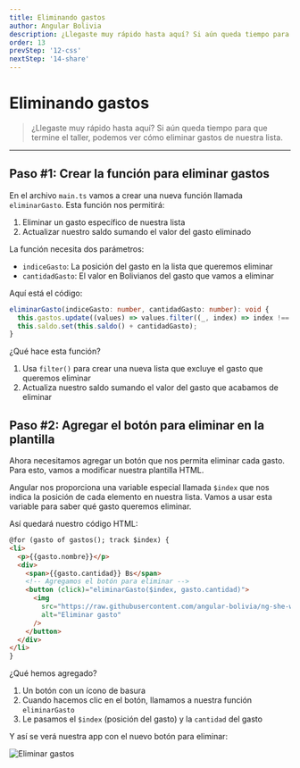 ```yaml
---
title: Eliminando gastos
author: Angular Bolivia
description: ¿Llegaste muy rápido hasta aquí? Si aún queda tiempo para que termine el taller, podemos ver cómo eliminar gastos de nuestra lista.
order: 13
prevStep: '12-css'
nextStep: '14-share'
---
```


# Eliminando gastos

> ¿Llegaste muy rápido hasta aquí? Si aún queda tiempo para que termine el taller, podemos ver cómo eliminar gastos de nuestra lista.

---

## Paso #1: Crear la función para eliminar gastos

En el archivo `main.ts` vamos a crear una nueva función llamada `eliminarGasto`. Esta función nos permitirá:

1. Eliminar un gasto específico de nuestra lista
2. Actualizar nuestro saldo sumando el valor del gasto eliminado

La función necesita dos parámetros:

- `indiceGasto`: La posición del gasto en la lista que queremos eliminar
- `cantidadGasto`: El valor en Bolivianos del gasto que vamos a eliminar

Aquí está el código:

```typescript
eliminarGasto(indiceGasto: number, cantidadGasto: number): void {
  this.gastos.update((values) => values.filter((_, index) => index !== indiceGasto));
  this.saldo.set(this.saldo() + cantidadGasto);
}
```

¿Qué hace esta función?

1. Usa `filter()` para crear una nueva lista que excluye el gasto que queremos eliminar
2. Actualiza nuestro saldo sumando el valor del gasto que acabamos de eliminar

## Paso #2: Agregar el botón para eliminar en la plantilla

Ahora necesitamos agregar un botón que nos permita eliminar cada gasto. Para esto, vamos a modificar nuestra plantilla HTML.

Angular nos proporciona una variable especial llamada `$index` que nos indica la posición de cada elemento en nuestra lista. Vamos a usar esta variable para saber qué gasto queremos eliminar.

Así quedará nuestro código HTML:

```html
@for (gasto of gastos(); track $index) {
<li>
  <p>{{gasto.nombre}}</p>
  <div>
    <span>{{gasto.cantidad}} Bs</span>
    <!-- Agregamos el botón para eliminar -->
    <button (click)="eliminarGasto($index, gasto.cantidad)">
      <img
        src="https://raw.githubusercontent.com/angular-bolivia/ng-she-workshop/develop/src/assets/trash-icon.svg"
        alt="Eliminar gasto"
      />
    </button>
  </div>
</li>
}
```

¿Qué hemos agregado?

1. Un botón con un ícono de basura
2. Cuando hacemos clic en el botón, llamamos a nuestra función `eliminarGasto`
3. Le pasamos el `$index` (posición del gasto) y la `cantidad` del gasto

Y así se verá nuestra app con el nuevo botón para eliminar:

![Eliminar gastos](/images/tutorial/template-7.png)
